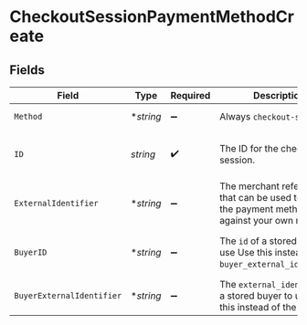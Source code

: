 # CheckoutSessionPaymentMethodCreate


## Fields

| Field                                                                                         | Type                                                                                          | Required                                                                                      | Description                                                                                   | Example                                                                                       |
| --------------------------------------------------------------------------------------------- | --------------------------------------------------------------------------------------------- | --------------------------------------------------------------------------------------------- | --------------------------------------------------------------------------------------------- | --------------------------------------------------------------------------------------------- |
| `Method`                                                                                      | **string*                                                                                     | :heavy_minus_sign:                                                                            | Always `checkout-session`                                                                     | checkout-session                                                                              |
| `ID`                                                                                          | *string*                                                                                      | :heavy_check_mark:                                                                            | The ID for the checkout session.                                                              | 4137b1cf-39ac-42a8-bad6-1c680d5dab6b                                                          |
| `ExternalIdentifier`                                                                          | **string*                                                                                     | :heavy_minus_sign:                                                                            | The merchant reference that can be used to match the payment method against your own records. | card-12345                                                                                    |
| `BuyerID`                                                                                     | **string*                                                                                     | :heavy_minus_sign:                                                                            | The `id` of a stored buyer to use Use this instead of the `buyer_external_identifier`.        | fe26475d-ec3e-4884-9553-f7356683f7f9                                                          |
| `BuyerExternalIdentifier`                                                                     | **string*                                                                                     | :heavy_minus_sign:                                                                            | The `external_identifier` of a stored buyer to use. Use this instead of the `buyer_id`.       | buyer-12345                                                                                   |